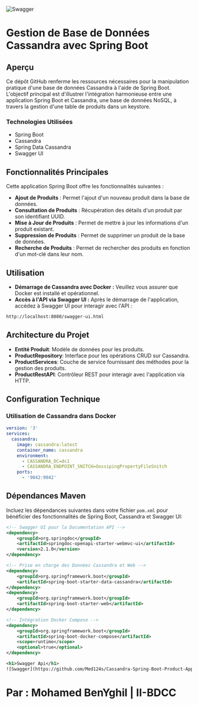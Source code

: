 
![Swagger](https://github.com/Med124s/Cassandra-Spring-Boot-Product-App/assets/77217223/93cae275-355d-4fcf-a6e0-85bbe135d74b)

# Gestion de Base de Données Cassandra avec Spring Boot

## Aperçu
Ce dépôt GitHub renferme les ressources nécessaires pour la manipulation pratique d'une base de données Cassandra à l'aide de Spring Boot. L'objectif principal est d'illustrer l'intégration harmonieuse entre une application Spring Boot et Cassandra, une base de données NoSQL, à travers la gestion d'une table de produits dans un keystore.

### Technologies Utilisées

* Spring Boot
* Cassandra
* Spring Data Cassandra
* Swagger UI

## Fonctionnalités Principales

Cette application Spring Boot offre les fonctionnalités suivantes :

- **Ajout de Produits** : Permet l'ajout d'un nouveau produit dans la base de données.
- **Consultation de Produits** : Récupération des détails d'un produit par son identifiant UUID.
- **Mise à Jour de Produits** : Permet de mettre à jour les informations d'un produit existant.
- **Suppression de Produits** : Permet de supprimer un produit de la base de données.
- **Recherche de Produits** : Permet de rechercher des produits en fonction d'un mot-clé dans leur nom.

## Utilisation

- **Démarrage de Cassandra avec Docker :** Veuillez vous assurer que Docker est installé et opérationnel.
- **Accès à l'API via Swagger UI :** Après le démarrage de l'application, accédez à Swagger UI pour interagir avec l'API :

```bash
http://localhost:8080/swagger-ui.html
```

## Architecture du Projet

- **Entité Produit**: Modèle de données pour les produits.
- **ProductRepository**: Interface pour les opérations CRUD sur Cassandra.
- **ProductServices**: Couche de service fournissant des méthodes pour la gestion des produits.
- **ProductRestAPI**: Contrôleur REST pour interagir avec l'application via HTTP.

## Configuration Technique

### Utilisation de Cassandra dans Docker
```yaml
version: '3'
services:
  cassandra:
    image: cassandra:latest
    container_name: cassandra
    environment:
      - CASSANDRA_DC=dc1
      - CASSANDRA_ENDPOINT_SNITCH=GossipingPropertyFileSnitch
    ports:
      - '9042:9042'
```

## Dépendances Maven

Incluez les dépendances suivantes dans votre fichier `pom.xml` pour bénéficier des fonctionnalités de Spring Boot, Cassandra et Swagger UI:

```xml
<!-- Swagger UI pour la Documentation API -->
<dependency>
    <groupId>org.springdoc</groupId>
    <artifactId>springdoc-openapi-starter-webmvc-ui</artifactId>
    <version>2.1.0</version>
</dependency>

<!-- Prise en charge des Données Cassandra et Web -->
<dependency>
    <groupId>org.springframework.boot</groupId>
    <artifactId>spring-boot-starter-data-cassandra</artifactId>
</dependency>
<dependency>
    <groupId>org.springframework.boot</groupId>
    <artifactId>spring-boot-starter-web</artifactId>
</dependency>

<!-- Intégration Docker Compose -->
<dependency>
    <groupId>org.springframework.boot</groupId>
    <artifactId>spring-boot-docker-compose</artifactId>
    <scope>runtime</scope>
    <optional>true</optional>
</dependency>

<h1>Swagger Api</h1>
![Swagger](https://github.com/Med124s/Cassandra-Spring-Boot-Product-App/assets/77217223/23204578-51f7-4477-b216-04c447e0ca25)

```
# Par : Mohamed BenYghil | II-BDCC 
